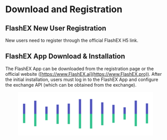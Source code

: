 # Download and Registration

## FlashEX New User Registration

New users need to register through the official FlashEX H5 link.

## FlashEX App Download & Installation

The FlashEX App can be downloaded from the registration page or the official website ([https://www.FlashEX.ai](https://www.FlashEX.pro)). After the initial installation, users must log in to the FlashEX App and configure the exchange API (which can be obtained from the exchange).

<figure><img src="../.gitbook/assets/Pagination.png" alt=""><figcaption></figcaption></figure>
